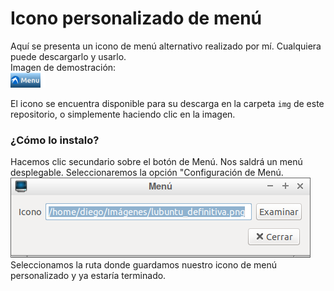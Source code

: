 # Icono personalizado de menú 
  <p>Aquí se presenta un icono de menú alternativo realizado por mí. Cualquiera puede descargarlo y usarlo.
  <br>Imagen de demostración:<br>
  <img src="img/lubuntu_definitiva.png" alt="icono_menu">
  <br>
  </p>
  <p>El icono se encuentra disponible para su descarga en la carpeta <code>img</code> de este repositorio, o simplemente
  haciendo clic en la imagen.</p>
  
  <h3>¿Cómo lo instalo?</h3>
  <p>Hacemos clic secundario sobre el botón de Menú. Nos saldrá un menú desplegable. Seleccionaremos la opción "Configuración
    de Menú. <br> 
    <img src="img/menu_opcion.png" alt="menu_opcion"> <br>
  Seleccionamos la ruta donde guardamos nuestro icono de menú personalizado y ya estaría terminado. 
  </p>
